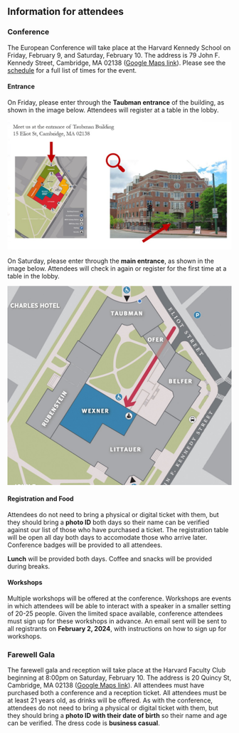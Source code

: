 ## Information for attendees

### Conference

The European Conference will take place at the Harvard Kennedy School on Friday, February 9, and Saturday, February 10. The address is 79 John F. Kennedy Street, Cambridge, MA 02138 ([Google Maps link](https://www.google.fr/maps/place/42%C2%B022'18.5%22N+71%C2%B007'17.8%22W/@42.371812,-71.121622,17z/data=!3m1!4b1!4m4!3m3!8m2!3d42.371812!4d-71.121622)). Please see the [schedule](https://euroconf.eu/schedule/) for a full list of times for the event.

#### Entrance
On Friday, please enter through the **Taubman entrance** of the building, as shown in the image below. Attendees will register at a table in the lobby. <div class='hks-map'>![image](hks_map_taubman.png)</div>

On Saturday, please enter through the **main entrance**, as shown in the image below. Attendees will check in again or register for the first time at a table in the lobby. <div class='hks-map'>![image](hks-map.png)</div>

#### Registration and Food
Attendees do not need to bring a physical or digital ticket with them, but they should bring a **photo ID** both days so their name can be verified against our list of those who have purchased a ticket. The registration table will be open all day both days to accomodate those who arrive later. Conference badges will be provided to all attendees.

**Lunch** will be provided both days. Coffee and snacks will be provided during breaks.

#### Workshops
Multiple workshops will be offered at the conference. Workshops are events in which attendees will be able to interact with a speaker in a smaller setting of 20-25 people. Given the limited space available, conference attendees must sign up for these workshops in advance. An email sent will be sent to all registrants on **February 2, 2024**, with instructions on how to sign up for workshops.

### Farewell Gala

The farewell gala and reception will take place at the Harvard Faculty Club beginning at 8:00pm on Saturday, February 10. The address is 20 Quincy St, Cambridge, MA 02138 ([Google Maps link](https://www.google.com/maps/place/Harvard+Faculty+Club/@42.3732533,-71.1167595,17z/data=!3m1!4b1!4m6!3m5!1s0x89e377a7db192837:0xa7254ff63e9ae82e!8m2!3d42.3732494!4d-71.1141792!16s%2Fg%2F11bws8cjzj?entry=ttu)). All attendees must have purchased both a conference and a reception ticket. All attendees must be at least 21 years old, as drinks will be offered. As with the conference, attendees do not need to bring a physical or digital ticket with them, but they should bring a **photo ID with their date of birth** so their name and age can be verified. The dress code is **business casual**. 
